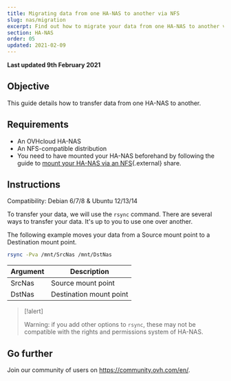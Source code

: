 ```yaml
---
title: Migrating data from one HA-NAS to another via NFS
slug: nas/migration
excerpt: Find out how to migrate your data from one HA-NAS to another via an NFS share
section: HA-NAS
order: 05
updated: 2021-02-09
---
```


**Last updated 9th February 2021**

## Objective

This guide details how to transfer data from one HA-NAS to another. 

## Requirements

- An OVHcloud HA-NAS
- An NFS-compatible distribution
- You need to have mounted your HA-NAS beforehand by following the guide to [mount your HA-NAS via an NFS](https://docs.ovh.com/au/en/storage/file-storage/nas/nfs/){.external} share.

## Instructions

Compatibility: Debian 6/7/8 & Ubuntu 12/13/14

To transfer your data, we will use the `rsync` command. There are several ways to transfer your data. It's up to you to use one over another.

The following example moves your data from a Source mount point to a Destination mount point.

```sh
rsync -Pva /mnt/SrcNas /mnt/DstNas
```

|Argument|Description|
|---|---|
|SrcNas|Source mount point|
|DstNas|Destination mount point|

> [!alert]
>
> Warning: if you add other options to `rsync`, these may not be compatible with the rights and permissions system of HA-NAS.
>

## Go further

Join our community of users on <https://community.ovh.com/en/>.
